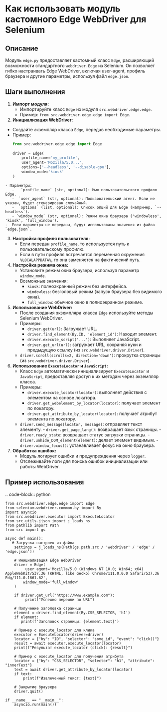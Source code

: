Как использовать модуль кастомного Edge WebDriver для Selenium
=========================================================================================

Описание
-------------------------
Модуль `edge.py` предоставляет кастомный класс `Edge`, расширяющий возможности стандартного `webdriver.Edge` из Selenium. Он позволяет гибко настраивать Edge WebDriver, включая user-agent, профиль браузера и другие параметры, используя файл `edge.json`.

Шаги выполнения
-------------------------
1. **Импорт модуля:**
   -  Импортируйте класс `Edge` из модуля `src.webdriver.edge.edge`.
   - Пример: `from src.webdriver.edge.edge import Edge`.
2.  **Инициализация WebDriver:**
   -  Создайте экземпляр класса `Edge`, передав необходимые параметры.
   - Пример:
       ```python
       from src.webdriver.edge.edge import Edge
    
       driver = Edge(
           profile_name='my_profile',
           user_agent='Mozilla/5.0...',
           options=['--headless', '--disable-gpu'],
           window_mode='kiosk'
       )
       ```
    - Параметры:
       -   `profile_name` (str, optional): Имя пользовательского профиля Edge.
       -  `user_agent` (str, optional): Пользовательский агент. Если не указан, будет сгенерирован случайный.
       -  `options` (list, optional): Список опций для Edge (например, `--headless`).
       - `window_mode` (str, optional): Режим окна браузера ('windowless', 'kiosk', 'full_window').
    -  Если параметры не переданы, будут использованы значения из файла `edge.json`.
3.  **Настройка профиля пользователя:**
    - Если передан `profile_name`, то используется путь к пользовательскому профилю.
    -  Если в пути профиля встречается переменная окружения `%LOCALAPPDATA%`, то она заменяется на фактический путь.
4. **Настройка режима окна:**
   - Установите режим окна браузера, используя параметр `window_mode`.
   -  Возможные значения:
        -  `kiosk`: полноэкранный режим без интерфейса.
       -  `windowless`: безголовый режим (запуск браузера без видимого окна).
       - `full_window`: обычное окно в полноэкранном режиме.
5.  **Использование WebDriver:**
    - После создания экземпляра класса `Edge` используйте методы Selenium WebDriver.
    -   Примеры:
         - `driver.get(url)`: Загружает URL.
         -   `driver.find_element(By.ID, 'element_id')`: Находит элемент.
        -  `driver.execute_script('...')`: Выполняет JavaScript.
        -  `driver.get_url(url)`: загружает URL, сохраняя куки и предыдущую ссылку (из `src.webdriver.driver.Driver`).
       -  `driver.scroll(scrolls=2, direction='down')`: прокрутка страницы (из `src.webdriver.driver.Driver`).
6.  **Использование `ExecuteLocator` и `JavaScript`:**
    -  Класс `Edge` автоматически инициализирует `ExecuteLocator` и `JavaScript`, предоставляя доступ к их методам через экземпляр класса.
    -   Примеры:
         - `driver.execute_locator(locator)`: выполняет действия с элементом на основе локатора.
        -  `driver.get_webelement_by_locator(locator)`: получает элемент по локатору.
        -   `driver.get_attribute_by_locator(locator)`: получает атрибут элемента по локатору.
       -   `driver.send_message(locator, message)`: отправляет текст элементу.
        -   `driver.get_page_lang()`: возвращает язык страницы.
        - `driver.ready_state`: возвращает статус загрузки страницы.
        -  `driver.unhide_DOM_element(element)`: делает элемент видимым.
        -   `driver.window_focus()`: устанавливает фокус на окно браузера.
7.  **Обработка ошибок:**
    - Модуль логирует ошибки и предупреждения через `logger`.
    -  Отслеживайте логи для поиска ошибок инициализации или работы WebDriver.

Пример использования
-------------------------
.. code-block:: python

    from src.webdriver.edge.edge import Edge
    from selenium.webdriver.common.by import By
    import asyncio
    from src.webdriver.executor import ExecuteLocator
    from src.utils.jjson import j_loads_ns
    from pathlib import Path
    from src import gs

    async def main():
       # Загрузка настроек из файла
        settings = j_loads_ns(Path(gs.path.src / 'webdriver' / 'edge' / 'edge.json'))
        
        # Инициализация Edge WebDriver
        driver = Edge(
             user_agent='Mozilla/5.0 (Windows NT 10.0; Win64; x64) AppleWebKit/537.36 (KHTML, like Gecko) Chrome/111.0.0.0 Safari/537.36 Edg/111.0.1661.62',
            window_mode='full_window'
        )
    
        if driver.get_url("https://www.example.com"):
             print("Успешно перешли по URL")

        # Получение заголовка страницы
        element = driver.find_element(By.CSS_SELECTOR, 'h1')
        if element:
           print(f'Заголовок страницы: {element.text}')
    
        # Пример с execute_locator для клика
        executor = ExecuteLocator(driver=driver)
        locator = {"by": "ID", "selector": "some_id", "event": "click()"}
        result = await executor.execute_locator(locator)
        print(f"Результат execute_locator (click): {result}")
    
        # Пример с execute_locator для получения атрибута
        locator = {"by": "CSS_SELECTOR", "selector": "h1", "attribute": "innerText"}
        text = await driver.get_attribute_by_locator(locator)
        if text:
            print(f"Извлеченный текст: {text}")

        # Закрытие браузера
        driver.quit()

    if __name__ == "__main__":
        asyncio.run(main())